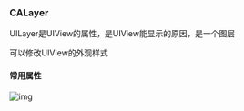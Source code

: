 ### CALayer

UILayer是UIView的属性，是UIView能显示的原因，是一个图层

可以修改UIVIew的外观样式

#### 常用属性

![img](https://upload-images.jianshu.io/upload_images/2498154-59ed37a8e2b3545c.png)


